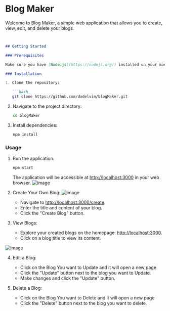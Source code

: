 # Blog Maker

Welcome to Blog Maker, a simple web application that allows you to create, view, edit, and delete your blogs.
```markdown


## Getting Started

### Prerequisites

Make sure you have [Node.js](https://nodejs.org/) installed on your machine.

### Installation

1. Clone the repository:

   ```bash
   git clone https://github.com/dxdelvin/blogMaker.git
   ```

2. Navigate to the project directory:

   ```bash
   cd blogMaker
   ```

3. Install dependencies:

   ```bash
   npm install
   ```

### Usage

1. Run the application:

   ```bash
   npm start
   ```

   The application will be accessible at [http://localhost:3000](http://localhost:3000) in your web browser.
![image](https://github.com/dxdelvin/blogMaker/assets/61946291/8e07cf53-4464-4b9a-88b4-9da1440786a8)

2. Create Your Own Blog:
![image](https://github.com/dxdelvin/blogMaker/assets/61946291/82c786e1-5ca1-412e-977b-b3b593a6c39f)

   - Navigate to [http://localhost:3000/create](http://localhost:3000/create).
   - Enter the title and content of your blog.
   - Click the "Create Blog" button.

3. View Blogs:

   - Explore your created blogs on the homepage: [http://localhost:3000](http://localhost:3000).
   - Click on a blog title to view its content.


![image](https://github.com/dxdelvin/blogMaker/assets/61946291/061a971a-a368-4c49-b7ec-29738f988bf1)

4. Edit a Blog:

   - Click on the Blog You want to Update and it will open a new page
   - Click the "Update" button next to the blog you want to Update.
   - Make changes and click the "Update" button.

5. Delete a Blog:

   - Click on the Blog You want to Delete and it will open a new page
   - Click the "Delete" button next to the blog you want to delete.

